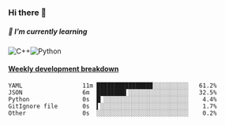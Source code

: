 ### Hi there 👋

##### 🌱 I’m currently learning

![C++](https://img.shields.io/badge/-C++-00599C?style=flat-square&logo=c)![Python](https://img.shields.io/badge/-Python-black?style=flat-square&logo=Python)


<!-- waka-box start -->
#### <a href="https://gist.github.com/bf274261b4c8553e17fc709dfc3cfa97" target="_blank">Weekly development breakdown</a>
```text
YAML            	 11m ███████████████▉░░░░░░░░░░   61.2% 
JSON            	 6m  ████████▍░░░░░░░░░░░░░░░░░   32.5% 
Python          	 0s  █▏░░░░░░░░░░░░░░░░░░░░░░░░    4.4% 
GitIgnore file  	 0s  ▍░░░░░░░░░░░░░░░░░░░░░░░░░    1.7% 
Other           	 0s  ░░░░░░░░░░░░░░░░░░░░░░░░░░    0.2% 
```
<!-- Powered by https://github.com/YouEclipse/waka-box-go . -->
<!-- waka-box end -->



<!--
**KomoreKalu/KomoreKalu** is a ✨ _special_ ✨ repository because its `README.md` (this file) appears on your GitHub profile.

Here are some ideas to get you started:

- 🔭 I’m currently working on ...
- 🌱 I’m currently learning ...
- 👯 I’m looking to collaborate on ...
- 🤔 I’m looking for help with ...
- 💬 Ask me about ...
- 📫 How to reach me: ...
- 😄 Pronouns: ...
- ⚡ Fun fact: ...
-->
